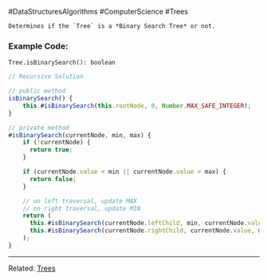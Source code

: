 #DataStructuresAlgorithms #ComputerScience #Trees 

```ad-summary
Determines if the `Tree` is a *Binary Search Tree* or not.
```


### Example Code:
`Tree.isBinarySearch(): boolean`

```javascript
// Recursive Solution

// public method
isBinarySearch() {
	this.#isBinarySearch(this.rootNode, 0, Number.MAX_SAFE_INTEGER);
}

// private method
#isBinarySearch(currentNode, min, max) {
    if (!currentNode) {
      return true;
    }

    if (currentNode.value < min || currentNode.value > max) {
      return false;
    }

    // on left traversal, update MAX
    // on right traversal, update MIN
    return (
      this.#isBinarySearch(currentNode.leftChild, min, currentNode.value) &&
      this.#isBinarySearch(currentNode.rightChild, currentNode.value, max)
    );
}
```
---
Related:  [Trees](Trees.md)